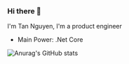 ### Hi there 👋
I'm Tan Nguyen, I'm a product engineer 

- Main Power: .Net Core

![Anurag's GitHub stats](https://github-readme-stats.vercel.app/api?username=TanNguyenNet&count_private=true&theme=dark&show_icons=true)
